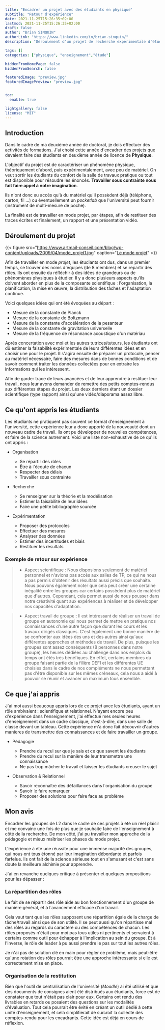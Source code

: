```yaml
---
title: "Encadrer un projet avec des étudiants en physique"
subtitle: "Retour d'expérience"
date: 2021-11-25T15:26:35+02:00
lastmod: 2021-11-25T15:26:35+02:00
draft: false
author: "Brian SINQUIN"
authorLink: "https://www.linkedin.com/in/brian-sinquin/"
description: "Déroulement d'un projet de recherche expérimentale d'étudiants en deuxième année"

tags: []
categories: ["physique", "enseignement","étude"]

hiddenFromHomePage: false
hiddenFromSearch: false

featuredImage: "preview.jpg"
featuredImagePreview: "preview.jpg"


toc:
  enable: true

lightgallery: false
license: "MIT"
---
```


<!--more-->

## Introduction

Dans le cadre de ma deuxième année de doctorat, je dois effectuer des activités de formations. J'ai choisi cette année d'encadrer des projets que devaient faire des étudiants en deuxième année de licence de **Physique**.

L'objectif du projet est de caractériser un phénomène physique, théoriquement d'abord, puis expérimentalement, avec peu de matériel. On veut sortir les étudiants du confort de la salle de travaux pratique ou tout est disponible pour résoudre les énoncés. **Travailler sous contrainte nous fait faire appel à notre imagination**. 

Ils n'ont donc eu accès qu'à du matériel qu'il possèdent déjà (téléphone, carton, fil ...) ou éventuellement un *pocketlab* que l'université peut fournir  (instrument de multi-mesure de poche). 

La finalité est de travailler en mode projet, par étapes, afin de restituer des traces écrites et finalement, un rapport et une présentation vidéo.

## Déroulement du projet

{{< figure src="https://www.artmail-conseil.com/blog/wp-content/uploads/2009/04/mode_projet1.jpg" caption="[Le mode projet](**[www.ebloo-group.com/pourquoi-le-mode-projet-progresse/](www.ebloo-group.com/pourquoi-le-mode-projet-progresse/)**)" >}}

Afin de travailler en mode *projet*, les étudiants ont dus, dans un premier temps, se trouver des noms d'équipes (de 8 membres) et se repartir des rôles. Ils ont ensuite du réfléchir à des idées de grandeurs ou de phénomènes physiques à étudier. Il y a donc plusieurs aspects qu'ils doivent aborder en plus de la composante scientifique : l'organisation, la planification, la mise en œuvre, la distribution des tâches et l'adaptation continue.

Voici quelques idées qui ont été évoquées au départ :

* Mesure de la constante de Planck
* Mesure de la constante de Boltzmann
* Mesure de la constante d'accélération de la pesanteur
* Mesure de la constante de gravitation universelle
* Mesure de la fréquence de résonnance acoustique d'un matériau

Après concertation avec moi et les autres tutrices/tuteurs, les étudiants ont dû estimer la faisabilité expérimentale de leurs différentes idées et en choisir une pour le projet. Il s'agira ensuite de préparer un protocole, penser au matériel nécessaire, faire des mesures dans de bonnes conditions et de savoir comment traiter les données collectées pour en extraire les informations qui les intéressent.

Afin de garder trace de leurs avancées et de leur apprendre à restituer leur travail, nous leur avons demander de remettre des petits comptes-rendus aux différentes étapes du projet. Les deux derniers étant un dossier scientifique (type rapport) ainsi qu'une vidéo/diaporama assez libre.

## Ce qu'ont appris les étudiants

Les étudiants ne pratiquent pas souvent ce format d'enseignement à l'université, cette expérience leur a donc apporté de la nouveauté dont un nouveau cadre de travail. Ils ont pu développer de nouvelles compétences, et faire de la science autrement. Voici une liste non-exhaustive de ce qu'ils ont appris :

* Organisation
  * Se répartir des rôles
  * Être à l'écoute de chacun
  * Respecter des délais
  * Travailler sous contrainte

* Recherche
  * Se renseigner sur la théorie et la modélisation
  * Estimer la faisabilité de leur idées
  * Faire une petite bibliographie sourcée
* Expérimentation
  * Proposer des protocoles
  * Effectuer des mesures
  * Analyser des données
  * Estimer des incertitudes et biais
  * Restituer les résultats

### Exemple de retour sur expérience

> * Aspect scientifique :
Nous disposions seulement de matériel personnel et n'avions pas accès aux salles
de TP, ce qui ne nous a pas permis d'obtenir des résultats aussi précis que souhaite.
Nous pouvons également noter que cela peut créer une certaine inégalité entre
les groupes car certains possèdent plus de matériel que d'autres.
Cependant, cela permet aussi de nous pousser dans notre créativité  quant aux expériences à réaliser et de développer nos capacités d'adaptation.

> * Aspect travail de groupe :
Il est intéressant de réaliser un travail de groupe en autonomie qui nous permet
de mettre en pratique nos connaissances d'une autre façon que durant les cours et les travaux dirigés classiques. C'est également une bonne manière de se confronter aux idées des uns et des autres ainsi qu'aux différentes approches et méthodes de travail.
De plus, puisque les groupes sont assez conséquents (8 personnes dans notre groupe), les heures dédiées au challenge dans nos emplois du temps ont étés très bénéfiques. En effet, certains membres du groupe faisant partie de la filière DEFI
et les différentes UE choisies dans le cadre de nos compléments ne nous permettant
pas d'être disponible sur les mêmes créneaux, cela nous a aidé à pouvoir se réunir
et avancer un maximum tous ensemble.
## Ce que j'ai appris

J'ai moi aussi beaucoup appris lors de ce projet avec les étudiants, ayant un rôle ambivalent : scientifique et relationnel. N'ayant encore peu d'expérience dans l'enseignement, j'ai effectué mes seules heures d'enseignement dans un cadre classique, c'est-à-dire, dans une salle de classe devant un tableau. Cette expérience m'a donc fait découvrir d'autres manières de transmettre des connaissances et de faire travailler un groupe.

* Pédagogie

  * Prendre du recul sur que je sais et ce que savent les étudiants
  * Prendre du recul sur la manière de leur transmettre une connaissance
  * Ne pas trop mâcher le travail et laisser les étudiants creuser le sujet

* Observation & Relationnel

  * Savoir reconnaître des défaillances dans l'organisation du groupe
  * Savoir le faire remarquer
  * Proposer des solutions pour faire face au problème

  

## Mon avis

Encadrer les groupes de L2 dans le cadre de ces projets à été un réel plaisir et me convainc une fois de plus que je souhaite faire de l'enseignement à côté de la recherche. De mon côté, j'ai pu travailler mon approche de la pédagogie et mieux maîtriser les phases du mode projet. 

L'expérience à été une réussite pour une immense majorité des groupes, qui nous ont tous étonné par leur imagination débordante et parfois farfelue. Ils ont fait de la science sérieuse tout en s'amusant et c'est sans doute la meilleure alchimie pour apprendre.

J'ai en revanche quelques critique à présenter et quelques propositions pour les dépasser :

### La répartition des rôles

Le fait de se répartir des rôle aide au bon fonctionnement d'un groupe de manière général, et à l'avancement efficace d'un travail. 

Cela vaut tant que les rôles supposent une répartition égale de la charge de tâche/travail ainsi que de son utilité. Il se peut aussi qu'on répartisse mal des rôles au regards du caractère ou des compétences de chacun. Les rôles proposés n'était pour moi pas tous utiles ni pertinents et servaient à certains comme outil pour échapper à l'implication au sein du groupe. Et à l'inverse, le rôle de leader à pu aussi prendre le pas sur tout les autres rôles.

Je n'ai pas de solution clé en main pour régler ce problème, mais peut-être qu'une rotation des rôles pourrait être une approche intéressante si elle est correctement mise en place. 

### Organisation de la restitution

Bien que l'outil de centralisation de l'université (*Moodle*) ai été utilisé et que des documents de consignes aient été distribués aux étudiants, force est de constater que tout n'était pas clair pour eux. Certains ont rendu des livrables en retards ou posaient des questions sur les modalités d'évaluation. Tout cela pourrait être évité en créant un outil dédié à cette unité d'enseignement, et cela simplifierait de surcroit la collecte des comptes-rendu pour les encadrants. Cette idée est déjà en cours de réflexion.

